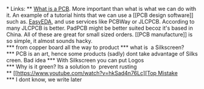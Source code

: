 * Links: 
 ** [What is a PCB](https://www.youtube.com/watch?v=MsdJgEinb34). More important than what is what we can do with it. An example of a tutorial hints that we can use a [[PCB design software]] such as. [EasyEDA](https://easyeda.com/), and use services like PCBWay or JLCPCB. According to many JLCPCB is better.  PadPCB might be better suited becoz it's based in China. All of these are great for small sized orders. [[PCB manufacture]] is so simple, it almost sounds hacky.
 *** from copper board all the way to product 
 *** what is  a Silkscreen? 
 *** PCB is an art, hence some products (sadly) dont take advantage of Silkscreen. Bad idea 
 *** With Silkscreen you can put Logos 
 *** Why is it green? Its a solution to  prevent rusting 
 ** [[https://www.youtube.com/watch?v=hkSad4n76Lc][Top Mistake
 *** I dont know, we write later